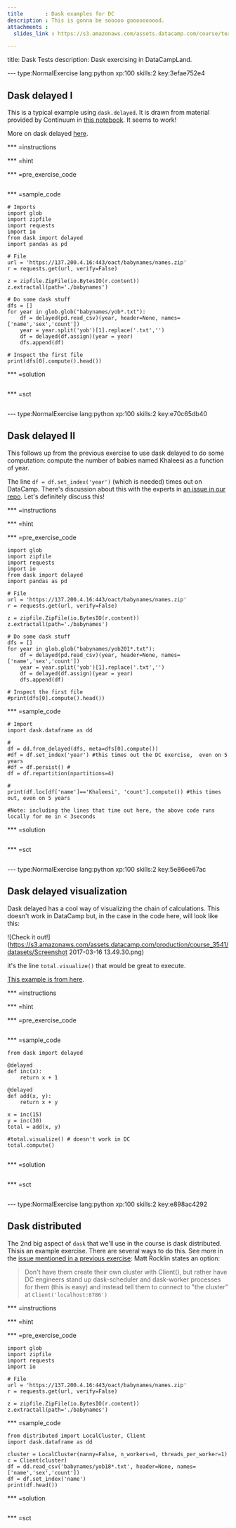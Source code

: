 ```yaml
---
title       : Dask examples for DC
description : This is gonna be sooooo goooooooood.
attachments :
  slides_link : https://s3.amazonaws.com/assets.datacamp.com/course/teach/slides_example.pdf

---
```

title: Dask Tests
description: Dask exercising in DataCampLand.

--- type:NormalExercise lang:python xp:100 skills:2 key:3efae752e4
## Dask delayed I

This is a typical example using `dask.delayed`. It is drawn from material provided by Continuum in [this notebook](https://github.com/datacamp/courses-dask/blob/nbs/Notebooks/babynames.ipynb). It seems to work!

More on dask delayed [here](http://dask.pydata.org/en/latest/delayed.html).

*** =instructions

*** =hint

*** =pre_exercise_code
```{python}

```

*** =sample_code
```{python}
# Imports
import glob
import zipfile
import requests
import io
from dask import delayed
import pandas as pd

# File
url = 'https://137.200.4.16:443/oact/babynames/names.zip'
r = requests.get(url, verify=False)

z = zipfile.ZipFile(io.BytesIO(r.content))
z.extractall(path='./babynames')

# Do some dask stuff
dfs = []
for year in glob.glob("babynames/yob*.txt"):
    df = delayed(pd.read_csv)(year, header=None, names=['name','sex','count'])
    year = year.split('yob')[1].replace('.txt','')
    df = delayed(df.assign)(year = year)
    dfs.append(df)
    
# Inspect the first file
print(dfs[0].compute().head())

```

*** =solution
```{python}

```

*** =sct
```{python}

```

--- type:NormalExercise lang:python xp:100 skills:2 key:e70c65db40
## Dask delayed II

This follows up from the previous exercise to use dask delayed to do some computation: compute the
number of babies named Khaleesi as a function of year.

The line `df = df.set_index('year')` (which is needed) times out on DataCamp. There's discussion about this with the experts
in [an issue in our repo](https://github.com/datacamp/courses-dask/issues/6). Let's definitely discuss this!

*** =instructions

*** =hint

*** =pre_exercise_code
```{python}
import glob
import zipfile
import requests
import io
from dask import delayed
import pandas as pd

# File
url = 'https://137.200.4.16:443/oact/babynames/names.zip'
r = requests.get(url, verify=False)

z = zipfile.ZipFile(io.BytesIO(r.content))
z.extractall(path='./babynames')

# Do some dask stuff
dfs = []
for year in glob.glob("babynames/yob201*.txt"):
    df = delayed(pd.read_csv)(year, header=None, names=['name','sex','count'])
    year = year.split('yob')[1].replace('.txt','')
    df = delayed(df.assign)(year = year)
    dfs.append(df)
    
# Inspect the first file
#print(dfs[0].compute().head())
```

*** =sample_code
```{python}
# Import
import dask.dataframe as dd

# 
df = dd.from_delayed(dfs, meta=dfs[0].compute())
#df = df.set_index('year') #this times out the DC exercise,  even on 5 years
#df = df.persist() #
df = df.repartition(npartitions=4)

#
print(df.loc[df['name']=='Khaleesi', 'count'].compute()) #this times out, even on 5 years

#Note: including the lines that time out here, the above code runs locally for me in < 3seconds

```

*** =solution
```{python}

```

*** =sct
```{python}

```



--- type:NormalExercise lang:python xp:100 skills:2 key:5e86ee67ac
## Dask delayed visualization

Dask delayed has a cool way of visualizing the chain of calculations. This doesn't work in DataCamp
but, in the case in the code here, will look like this:

![Check it out!](https://s3.amazonaws.com/assets.datacamp.com/production/course_3541/datasets/Screenshot 2017-03-16 13.49.30.png)

it's the line `total.visualize()` that would be great to execute.

[This example is from here](https://github.com/dask/dask-tutorial/blob/master/02_foundations.ipynb).

*** =instructions

*** =hint

*** =pre_exercise_code
```{python}

```

*** =sample_code
```{python}
from dask import delayed

@delayed
def inc(x):
    return x + 1

@delayed
def add(x, y):
    return x + y
    
x = inc(15)
y = inc(30)
total = add(x, y)

#total.visualize() # doesn't work in DC
total.compute()


```

*** =solution
```{python}

```

*** =sct
```{python}

```


--- type:NormalExercise lang:python xp:100 skills:2 key:e898ac4292
## Dask distributed

The 2nd big aspect of `dask` that we'll use in the course is dask distributed. Thisis an example exercise. There are several ways to do this. See more in the [issue mentioned in a previous exercise](https://github.com/datacamp/courses-dask/issues/6): Matt Rocklin states an option:

> Don't have them create their own cluster with Client(), but rather have DC engineers stand up dask-scheduler and dask-worker processes for them (this is easy) and instead tell them to connect to "the cluster" at `Client('localhost:8786')`

*** =instructions

*** =hint

*** =pre_exercise_code
```{python}
import glob
import zipfile
import requests
import io

# File
url = 'https://137.200.4.16:443/oact/babynames/names.zip'
r = requests.get(url, verify=False)

z = zipfile.ZipFile(io.BytesIO(r.content))
z.extractall(path='./babynames')
```

*** =sample_code
```{python}
from distributed import LocalCluster, Client
import dask.dataframe as dd

cluster = LocalCluster(nanny=False, n_workers=4, threads_per_worker=1)
c = Client(cluster)
df = dd.read_csv('babynames/yob18*.txt', header=None, names=['name','sex','count'])
df = df.set_index('name')
print(df.head())
```

*** =solution
```{python}

```

*** =sct
```{python}

```